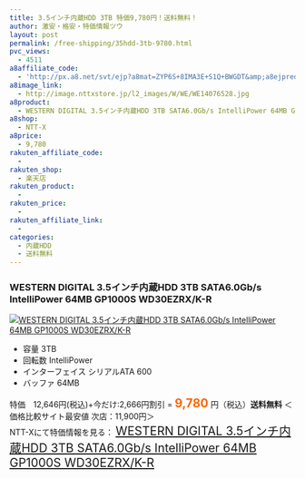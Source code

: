 ```yaml
---
title: 3.5インチ内蔵HDD 3TB 特価9,780円！送料無料！
author: 激安・格安・特価情報ツウ
layout: post
permalink: /free-shipping/35hdd-3tb-9780.html
pvc_views:
  - 4511
a8affiliate_code:
  - 'http://px.a8.net/svt/ejp?a8mat=ZYP6S+8IMA3E+S1Q+BWGDT&amp;a8ejpredirect=http://nttxstore.jp/_II_WE14076528'
a8image_link:
  - http://image.nttxstore.jp/l2_images/W/WE/WE14076528.jpg
a8product:
  - WESTERN DIGITAL 3.5インチ内蔵HDD 3TB SATA6.0Gb/s IntelliPower 64MB GP1000S WD30EZRX/K-R
a8shop:
  - NTT-X
a8price:
  - 9,780
rakuten_affiliate_code:
  - 
rakuten_shop:
  - 楽天店
rakuten_product:
  - 
rakuten_price:
  - 
rakuten_affiliate_link:
  - 
categories:
  - 内蔵HDD
  - 送料無料
---
```

### WESTERN DIGITAL 3.5インチ内蔵HDD 3TB SATA6.0Gb/s IntelliPower 64MB GP1000S WD30EZRX/K-R

<div class="img-bg2 img_L">
  <a title="WESTERN DIGITAL 3.5インチ内蔵HDD 3TB SATA6.0Gb/s IntelliPower 64MB GP1000S WD30EZRX/K-R" href="http://px.a8.net/svt/ejp?a8mat=ZYP6S+8IMA3E+S1Q+BWGDT&a8ejpredirect=http://nttxstore.jp/_II_WE14076528" target="_blank"><img src="http://i2.wp.com/image.nttxstore.jp/l2_images/W/WE/WE14076528.jpg?resize=120%2C120" border="0" alt="WESTERN DIGITAL 3.5インチ内蔵HDD 3TB SATA6.0Gb/s IntelliPower 64MB GP1000S WD30EZRX/K-R" style="border: 0pt none;" data-recalc-dims="1" /></a>
</div>

<!--more-->

  * 容量 3TB
  * 回転数 IntelliPower 
  * インターフェイス シリアルATA 600
  * バッファ 64MB

特価　12,646円(税込)+今だけ:2,666円割引 = <span style="color: #ff6600; font-size: 150%;"><strong>9,780</strong></span> 円（税込）**送料無料** ＜価格比較サイト最安値 次店：11,900円＞  
NTT-Xにて特価情報を見る： <span style="font-size: 150%;"><a href="http://px.a8.net/svt/ejp?a8mat=ZYP6S+8IMA3E+S1Q+BWGDT&a8ejpredirect=http://nttxstore.jp/_II_WE14076528" target="_blank">WESTERN DIGITAL 3.5インチ内蔵HDD 3TB SATA6.0Gb/s IntelliPower 64MB GP1000S WD30EZRX/K-R</a></span>